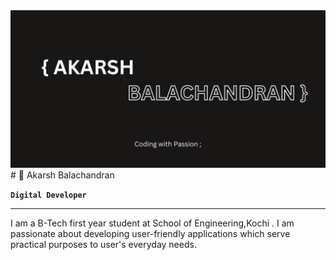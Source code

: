 <img src="AKARSH.png" alt="profile banner">
# 🦥 Akarsh Balachandran

**`Digital Developer`**
<hr>

I am a B-Tech first year student at School of Engineering,Kochi .
I am passionate about developing user-friendly applications which serve practical purposes to user's everyday needs.



